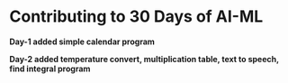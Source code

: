 # Contributing to 30 Days of AI-ML

**Day-1 added simple calendar program**

**Day-2 added temperature convert, multiplication table, text to speech, find integral program**


